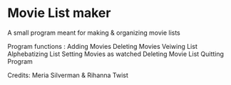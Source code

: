 # Movie List maker
A small program meant for making & organizing movie lists

Program functions :
Adding Movies
Deleting Movies
Veiwing List
Alphebatizing List
Setting Movies as watched
Deleting Movie List
Quitting Program

Credits:
Meria Silverman & Rihanna Twist
